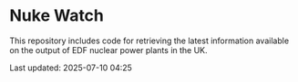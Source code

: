 # Nuke Watch

This repository includes code for retrieving the latest information available on the output of EDF nuclear power plants in the UK.

Last updated: 2025-07-10 04:25